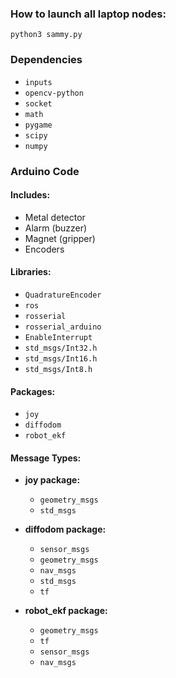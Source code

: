 ### How to launch all laptop nodes:
  ```
  python3 sammy.py
  ```
### Dependencies
- `inputs`
- `opencv-python`
- `socket`
- `math`
- `pygame`
- `scipy`
- `numpy`
### Arduino Code

#### Includes:
- Metal detector
- Alarm (buzzer)
- Magnet (gripper)
- Encoders

#### Libraries:
- `QuadratureEncoder`
- `ros`
- `rosserial`
- `rosserial_arduino`
- `EnableInterrupt`
- `std_msgs/Int32.h`
- `std_msgs/Int16.h`
- `std_msgs/Int8.h`

#### Packages:
- `joy`
- `diffodom`
- `robot_ekf`

#### Message Types:

  - **joy package:**
    - `geometry_msgs`
    - `std_msgs`

  - **diffodom package:**
    - `sensor_msgs`
    - `geometry_msgs`
    - `nav_msgs`
    - `std_msgs`
    - `tf`

  - **robot_ekf package:**
    - `geometry_msgs`
    - `tf`
    - `sensor_msgs`
    - `nav_msgs`
